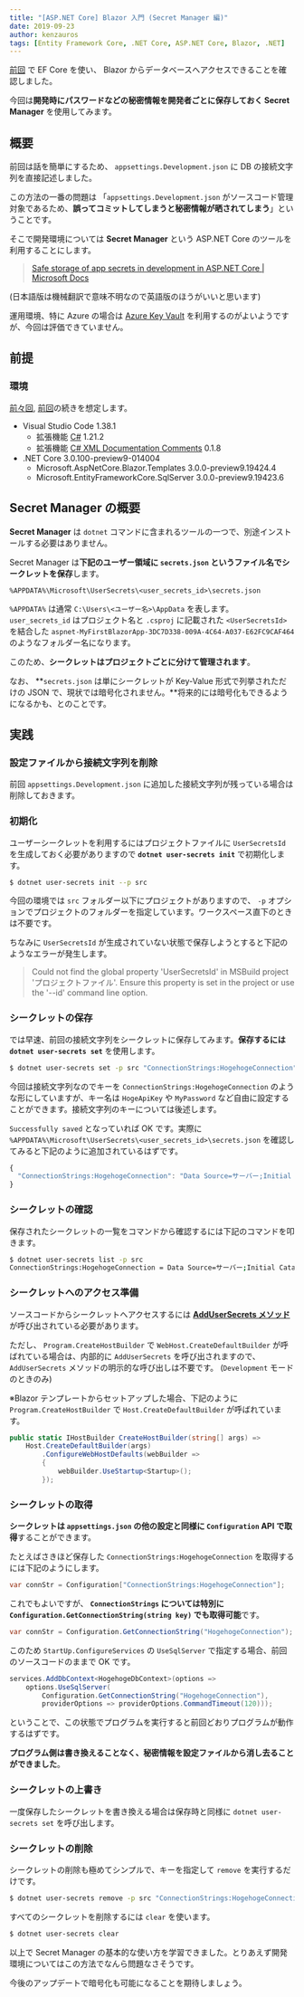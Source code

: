 ```yaml
---
title: "[ASP.NET Core] Blazor 入門 (Secret Manager 編)"
date: 2019-09-23
author: kenzauros
tags: [Entity Framework Core, .NET Core, ASP.NET Core, Blazor, .NET]
---
```


[前回](https://mseeeen.msen.jp/asp-dotnet-core-blazor-preview9-ef-core-sqlserver/) で EF Core を使い、 Blazor からデータベースへアクセスできることを確認しました。

今回は**開発時にパスワードなどの秘密情報を開発者ごとに保存しておく Secret Manager** を使用してみます。

## 概要

前回は話を簡単にするため、 `appsettings.Development.json` に DB の接続文字列を直接記述しました。

この方法の一番の問題は 「`appsettings.Development.json` がソースコード管理対象であるため、**誤ってコミットしてしまうと秘密情報が晒されてしまう**」ということです。

そこで開発環境については **Secret Manager** という ASP.NET Core のツールを利用することにします。

> [Safe storage of app secrets in development in ASP.NET Core | Microsoft Docs](https://docs.microsoft.com/en-us/aspnet/core/security/app-secrets?view=aspnetcore-2.2&tabs=windows)

(日本語版は機械翻訳で意味不明なので英語版のほうがいいと思います)

運用環境、特に Azure の場合は [Azure Key Vault](https://docs.microsoft.com/ja-jp/aspnet/core/security/key-vault-configuration?view=aspnetcore-2.2) を利用するのがよいようですが、今回は評価できていません。

## 前提

### 環境

[前々回](https://mseeeen.msen.jp/asp-dotnet-core-blazor-preview9-install/), [前回](https://mseeeen.msen.jp/asp-dotnet-core-blazor-preview9-ef-core-sqlserver/)の続きを想定します。

- Visual Studio Code 1.38.1
    - 拡張機能 [C#](https://marketplace.visualstudio.com/items?itemName=ms-vscode.csharp) 1.21.2
    - 拡張機能 [C# XML Documentation Comments](https://marketplace.visualstudio.com/items?itemName=k--kato.docomment) 0.1.8
- .NET Core 3.0.100-preview9-014004
    - Microsoft.AspNetCore.Blazor.Templates 3.0.0-preview9.19424.4
    - Microsoft.EntityFrameworkCore.SqlServer 3.0.0-preview9.19423.6

## Secret Manager の概要

**Secret Manager** は `dotnet` コマンドに含まれるツールの一つで、別途インストールする必要はありません。

Secret Manager は**下記のユーザー領域に `secrets.json` というファイル名でシークレットを保存**します。

```
%APPDATA%\Microsoft\UserSecrets\<user_secrets_id>\secrets.json
```

`%APPDATA%` は通常 `C:\Users\<ユーザー名>\AppData` を表します。 `user_secrets_id` はプロジェクト名と `.csproj` に記載された `<UserSecretsId>` を結合した `aspnet-MyFirstBlazorApp-3DC7D338-009A-4C64-A037-E62FC9CAF464` のようなフォルダー名になります。

このため、**シークレットはプロジェクトごとに分けて管理されます**。

なお、 **`secrets.json` は単にシークレットが Key-Value 形式で列挙されただけの JSON で、現状では暗号化されません。**将来的には暗号化もできるようになるかも、とのことです。

## 実践

### 設定ファイルから接続文字列を削除

前回 `appsettings.Development.json` に追加した接続文字列が残っている場合は削除しておきます。

### 初期化

ユーザーシークレットを利用するにはプロジェクトファイルに `UserSecretsId` を生成しておく必要がありますので **`dotnet user-secrets init`** で初期化します。

```bash
$ dotnet user-secrets init --p src
```

今回の環境では `src` フォルダー以下にプロジェクトがありますので、 `-p` オプションでプロジェクトのフォルダーを指定しています。ワークスペース直下のときは不要です。

ちなみに `UserSecretsId` が生成されていない状態で保存しようとすると下記のようなエラーが発生します。

> Could not find the global property 'UserSecretsId' in MSBuild project 'プロジェクトファイル'. Ensure this property is set in the project or use the '--id' command line option.

### シークレットの保存

では早速、前回の接続文字列をシークレットに保存してみます。**保存するには `dotnet user-secrets set`** を使用します。

```bash
$ dotnet user-secrets set -p src "ConnectionStrings:HogehogeConnection" "Data Source=サーバー;Initial Catalog=hogehoge;Persist Security Info=True;User ID=ユーザー;Password=パスワード"
```

今回は接続文字列なのでキーを `ConnectionStrings:HogehogeConnection` のような形にしていますが、キー名は `HogeApiKey` や `MyPassword` など自由に設定することができます。接続文字列のキーについては後述します。

`Successfully saved` となっていれば OK です。実際に `%APPDATA%\Microsoft\UserSecrets\<user_secrets_id>\secrets.json` を確認してみると下記のように追加されているはずです。

```js
{
  "ConnectionStrings:HogehogeConnection": "Data Source=サーバー;Initial Catalog=hogehoge;Persist Security Info=True;User ID=ユーザー;Password=パスワード"
}
```

### シークレットの確認

保存されたシークレットの一覧をコマンドから確認するには下記のコマンドを叩きます。

```bash
$ dotnet user-secrets list -p src
ConnectionStrings:HogehogeConnection = Data Source=サーバー;Initial Catalog=hogehoge;Persist Security Info=True;User ID=ユーザー;Password=パスワード
```

### シークレットへのアクセス準備

ソースコードからシークレットへアクセスするには **[AddUserSecrets メソッド](https://docs.microsoft.com/ja-jp/dotnet/api/microsoft.extensions.configuration.usersecretsconfigurationextensions.addusersecrets?view=aspnetcore-2.2)** が呼び出されている必要があります。

ただし、 `Program.CreateHostBuilder` で `WebHost.CreateDefaultBuilder` が呼ばれている場合は、内部的に `AddUserSecrets` を呼び出されますので、 `AddUserSecrets` メソッドの明示的な呼び出しは不要です。 (`Development` モードのときのみ)

※Blazor テンプレートからセットアップした場合、下記のように `Program.CreateHostBuilder` で `Host.CreateDefaultBuilder` が呼ばれています。

```cs
public static IHostBuilder CreateHostBuilder(string[] args) =>
    Host.CreateDefaultBuilder(args)
        .ConfigureWebHostDefaults(webBuilder =>
        {
            webBuilder.UseStartup<Startup>();
        });
```

### シークレットの取得

**シークレットは `appsettings.json` の他の設定と同様に `Configuration` API で取得**することができます。

たとえばさきほど保存した `ConnectionStrings:HogehogeConnection` を取得するには下記のようにします。

```cs
var connStr = Configuration["ConnectionStrings:HogehogeConnection"];
```

これでもよいですが、 **`ConnectionStrings` については特別に `Configuration.GetConnectionString(string key)` でも取得可能**です。

```cs
var connStr = Configuration.GetConnectionString("HogehogeConnection");
```

このため `StartUp.ConfigureServices` の `UseSqlServer` で指定する場合、前回のソースコードのままで OK です。

```cs
services.AddDbContext<HogehogeDbContext>(options =>
    options.UseSqlServer(
        Configuration.GetConnectionString("HogehogeConnection"),
        providerOptions => providerOptions.CommandTimeout(120)));
```

ということで、この状態でプログラムを実行すると前回どおりプログラムが動作するはずです。

**プログラム側は書き換えることなく、秘密情報を設定ファイルから消し去ることができました**。

### シークレットの上書き

一度保存したシークレットを書き換える場合は保存時と同様に `dotnet user-secrets set` を呼び出します。

### シークレットの削除

シークレットの削除も極めてシンプルで、キーを指定して `remove` を実行するだけです。

```bash
$ dotnet user-secrets remove -p src "ConnectionStrings:HogehogeConnection"
```

すべてのシークレットを削除するには `clear` を使います。

```bash
$ dotnet user-secrets clear
```

以上で Secret Manager の基本的な使い方を学習できました。とりあえず開発環境についてはこの方法でなんら問題なさそうです。

今後のアップデートで暗号化も可能になることを期待しましょう。